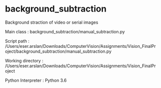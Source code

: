 # background_subtraction
Background straction of video or serial images

Main class : background_subtraction/manual_subtraction.py

Script path : /Users/eser.arslan/Downloads/ComputerVision/Assignments/Vision_FinalProject/background_subtraction/manual_subtraction.py

Working directory : 
/Users/eser.arslan/Downloads/ComputerVision/Assignments/Vision_FinalProject

Python Interpreter : Python 3.6
